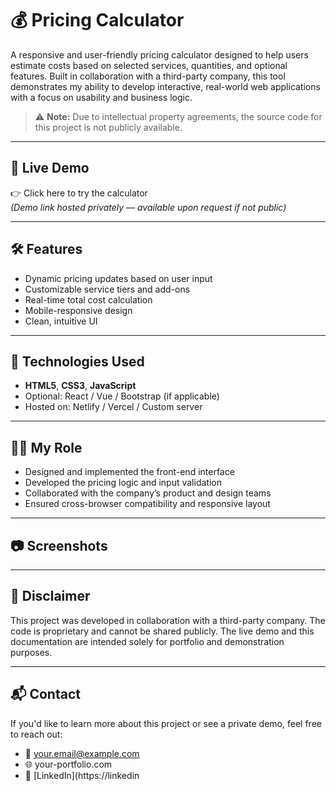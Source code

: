 # 💰 Pricing Calculator

A responsive and user-friendly pricing calculator designed to help users estimate costs based on selected services, quantities, and optional features. Built in collaboration with a third-party company, this tool demonstrates my ability to develop interactive, real-world web applications with a focus on usability and business logic.

> ⚠️ **Note:** Due to intellectual property agreements, the source code for this project is not publicly available.

---

## 🚀 Live Demo

👉 Click here to try the calculator  
*(Demo link hosted privately — available upon request if not public)*

---

## 🛠️ Features

- Dynamic pricing updates based on user input
- Customizable service tiers and add-ons
- Real-time total cost calculation
- Mobile-responsive design
- Clean, intuitive UI

---

## 🧩 Technologies Used
- **HTML5**, **CSS3**, **JavaScript**
- Optional: React / Vue / Bootstrap (if applicable)
- Hosted on: Netlify / Vercel / Custom server

---

## 👨‍💻 My Role

- Designed and implemented the front-end interface
- Developed the pricing logic and input validation
- Collaborated with the company’s product and design teams
- Ensured cross-browser compatibility and responsive layout

---

## 📷 Screenshots



---

## 📄 Disclaimer

This project was developed in collaboration with a third-party company. The code is proprietary and cannot be shared publicly. The live demo and this documentation are intended solely for portfolio and demonstration purposes.

---

## 📬 Contact

If you'd like to learn more about this project or see a private demo, feel free to reach out:

- 📧 your.email@example.com
- 🌐 your-portfolio.com
- 💼 [LinkedIn](https://linkedin

